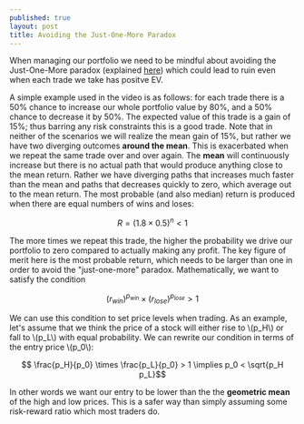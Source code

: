 ```yaml
---
published: true
layout: post
title: Avoiding the Just-One-More Paradox
---
```


When managing our portfolio we need to be mindful about avoiding the Just-One-More paradox (explained [here](https://www.youtube.com/watch?v=_FuuYSM7yOo)) which could lead to ruin even when each trade we take has positve EV.

A simple example used in the video is as follows: for each trade there is a 50% chance to increase our whole portfolio value by 80%, and a 50% chance to decrease it by 50%. The expected value of this trade is a gain of 15%; thus barring any risk constraints this is a good trade. Note that in neither of the scenarios we will realize the mean gain of 15%, but rather we have two diverging outcomes **around the mean**. This is exacerbated when we repeat the same trade over and over again. The **mean** will continuously increase but there is no actual path that would produce anything close to the mean return. Rather we have diverging paths that increases much faster than the mean and paths that decreases quickly to zero, which average out to the mean return. The most probable (and also median) return is produced when there are equal numbers of wins and loses:

$$ R = (1.8\times 0.5)^{n} < 1 $$

The more times we repeat this trade, the higher the probability we drive our portfolio to zero compared to actually making any profit. The key figure of merit here is the most probable return, which needs to be larger than one in order to avoid the "just-one-more" paradox. Mathematically, we want to satisfy the condition

$$ (r_{win})^{p_{win}} \times (r_{lose})^{p_{lose}} > 1 $$

We can use this condition to set price levels when trading. As an example, let's assume that we think the price of a stock will either rise to \\(p_H\\) or fall to \\(p_L\\) with equal probability. We can rewrite our condition in terms of the entry price \\(p_0\\):

$$ \frac{p_H}{p_0} \times \frac{p_L}{p_0} > 1 \implies p_0 < \sqrt{p_H p_L}$$

In other words we want our entry to be lower than the the **geometric mean** of the high and low prices. This is a safer way than simply assuming some risk-reward ratio which most traders do.
